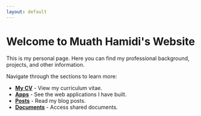 ```yaml
---
layout: default
---
```

# Welcome to Muath Hamidi's Website

This is my personal page. Here you can find my professional background, projects, and other information.

Navigate through the sections to learn more:

- [**My CV**](./cv.html) - View my curriculum vitae.
- [**Apps**](./apps.html) - See the web applications I have built.
- [**Posts**](./posts.html) - Read my blog posts.
- [**Documents**](./documents.html) - Access shared documents.
